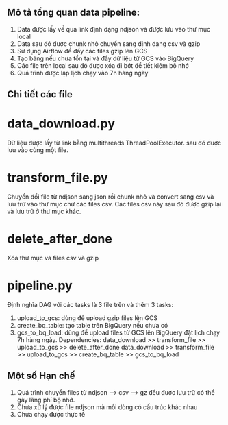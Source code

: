 ## Mô tả tổng quan data pipeline: 
1. Data được lấy về qua link định dạng ndjson và được lưu vào thư mục local
2. Data sau đó được chunk nhỏ chuyển sang định dạng csv và gzip
3. Sử dụng Airflow để đẩy các files gzip lên GCS
4. Tạo bảng nếu chưa tồn tại và đẩy dữ liệu từ GCS vào BigQuery
5. Các file trên local sau đó được xóa đi bớt để tiết kiệm bộ nhớ
6. Quá trình được lập lịch chạy vào 7h hàng ngày

## Chi tiết các file
# data_download.py
Dữ liệu được lấy từ link bằng multithreads ThreadPoolExecutor. sau đó được lưu vào cùng một file.
# transform_file.py
Chuyển đổi file từ ndjson sang json rồi chunk nhỏ và convert sang csv và lưu trữ vào thư mục chứ các files csv. Các files csv này sau đó được gzip lại và lưu trữ ở thư mục khác.
# delete_after_done
Xóa thư mục và files csv và gzip
# pipeline.py
Định nghĩa DAG với các tasks là 3 file trên và thêm 3 tasks:
  1. upload_to_gcs: dùng để upload gzip files lên GCS 
  2. create_bq_table: tạo table trên BigQuery nếu chưa có
  3. gcs_to_bq_load: dùng để upload files từ GCS lên BigQuery
đặt lịch chạy 7h hàng ngày.
Dependencies:
data_download >> transform_file >> upload_to_gcs >> delete_after_done
data_download >> transform_file >> upload_to_gcs >> create_bq_table >> gcs_to_bq_load

## Một số Hạn chế
1. Quá trình chuyển files từ ndjson --> csv --> gz đều được lưu trữ có thể gây lãng phí bộ nhớ.
2. Chưa xử lý được file ndjson mà mỗi dòng có cấu trúc khác nhau
3. Chưa chạy được thực tế
